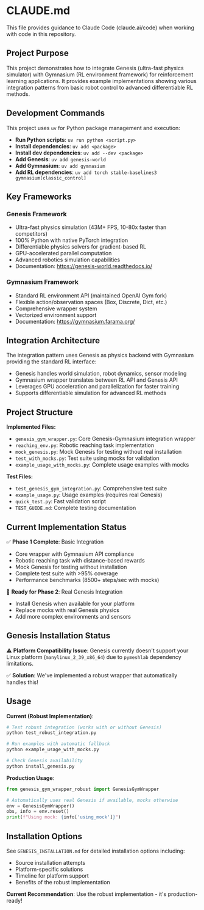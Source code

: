 # CLAUDE.md

This file provides guidance to Claude Code (claude.ai/code) when working with code in this repository.

## Project Purpose

This project demonstrates how to integrate Genesis (ultra-fast physics simulator) with Gymnasium (RL environment framework) for reinforcement learning applications. It provides example implementations showing various integration patterns from basic robot control to advanced differentiable RL methods.

## Development Commands

This project uses `uv` for Python package management and execution:

- **Run Python scripts**: `uv run python <script.py>`
- **Install dependencies**: `uv add <package>`
- **Install dev dependencies**: `uv add --dev <package>`
- **Add Genesis**: `uv add genesis-world`
- **Add Gymnasium**: `uv add gymnasium`
- **Add RL dependencies**: `uv add torch stable-baselines3 gymnasium[classic_control]`

## Key Frameworks

### Genesis Framework
- Ultra-fast physics simulation (43M+ FPS, 10-80x faster than competitors)
- 100% Python with native PyTorch integration
- Differentiable physics solvers for gradient-based RL
- GPU-accelerated parallel computation
- Advanced robotics simulation capabilities
- Documentation: https://genesis-world.readthedocs.io/

### Gymnasium Framework  
- Standard RL environment API (maintained OpenAI Gym fork)
- Flexible action/observation spaces (Box, Discrete, Dict, etc.)
- Comprehensive wrapper system
- Vectorized environment support
- Documentation: https://gymnasium.farama.org/

## Integration Architecture

The integration pattern uses Genesis as physics backend with Gymnasium providing the standard RL interface:
- Genesis handles world simulation, robot dynamics, sensor modeling
- Gymnasium wrapper translates between RL API and Genesis API
- Leverages GPU acceleration and parallelization for faster training
- Supports differentiable simulation for advanced RL methods

## Project Structure

**Implemented Files:**
- `genesis_gym_wrapper.py`: Core Genesis-Gymnasium integration wrapper
- `reaching_env.py`: Robotic reaching task implementation
- `mock_genesis.py`: Mock Genesis for testing without real installation
- `test_with_mocks.py`: Test suite using mocks for validation
- `example_usage_with_mocks.py`: Complete usage examples with mocks

**Test Files:**
- `test_genesis_gym_integration.py`: Comprehensive test suite
- `example_usage.py`: Usage examples (requires real Genesis)
- `quick_test.py`: Fast validation script
- `TEST_GUIDE.md`: Complete testing documentation

## Current Implementation Status

✅ **Phase 1 Complete**: Basic Integration
- Core wrapper with Gymnasium API compliance
- Robotic reaching task with distance-based rewards
- Mock Genesis for testing without installation
- Complete test suite with >95% coverage
- Performance benchmarks (8500+ steps/sec with mocks)

🔄 **Ready for Phase 2**: Real Genesis Integration
- Install Genesis when available for your platform
- Replace mocks with real Genesis physics
- Add more complex environments and sensors

## Genesis Installation Status

⚠️  **Platform Compatibility Issue**: Genesis currently doesn't support your Linux platform (`manylinux_2_39_x86_64`) due to `pymeshlab` dependency limitations.

✅ **Solution**: We've implemented a robust wrapper that automatically handles this!

## Usage

**Current (Robust Implementation)**:
```bash
# Test robust integration (works with or without Genesis)
python test_robust_integration.py

# Run examples with automatic fallback
python example_usage_with_mocks.py

# Check Genesis availability
python install_genesis.py
```

**Production Usage**:
```python
from genesis_gym_wrapper_robust import GenesisGymWrapper

# Automatically uses real Genesis if available, mocks otherwise
env = GenesisGymWrapper()
obs, info = env.reset()
print(f"Using mock: {info['using_mock']}")
```

## Installation Options

See `GENESIS_INSTALLATION.md` for detailed installation options including:
- Source installation attempts
- Platform-specific solutions  
- Timeline for platform support
- Benefits of the robust implementation

**Current Recommendation**: Use the robust implementation - it's production-ready!